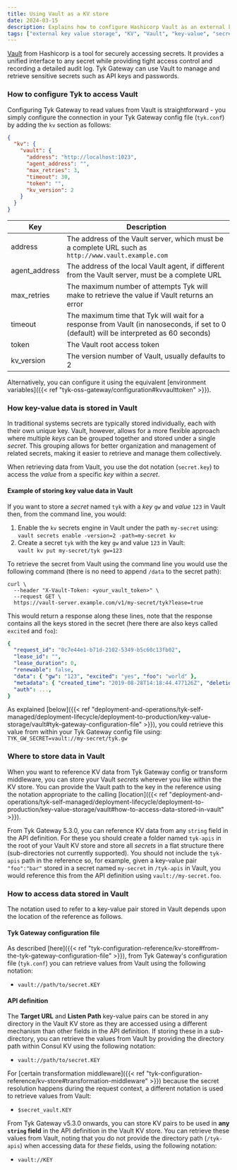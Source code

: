 ```yaml
---
title: Using Vault as a KV store
date: 2024-03-15
description: Explains how to configure Hashicorp Vault as an external key-value store
tags: ["external key value storage", "KV", "Vault", "key-value", "secrets", "configuration", "secure"]
---
```


[Vault](https://vaultproject.io) from Hashicorp is a tool for securely accessing secrets. It provides a unified interface to any secret while providing tight access control and recording a detailed audit log. Tyk Gateway can use Vault to manage and retrieve sensitive secrets such as API keys and passwords.

### How to configure Tyk to access Vault

Configuring Tyk Gateway to read values from Vault is straightforward - you simply configure the connection in your Tyk Gateway config file (`tyk.conf`) by adding the `kv` section as follows:

```json
{
  "kv": {
    "vault": {
      "address": "http://localhost:1023",
      "agent_address": "",
      "max_retries": 3,
      "timeout": 30,
      "token": "",
      "kv_version": 2
    }
  }
}
```

| Key           | Description                                                                                                                             |
| ------------- | --------------------------------------------------------------------------------------------------------------------------------------- |
| address       | The address of the Vault server, which must be a complete URL such as `http://www.vault.example.com`                                    |
| agent_address | The address of the local Vault agent, if different from the Vault server, must be a complete URL                                        |
| max_retries   | The maximum number of attempts Tyk will make to retrieve the value if Vault returns an error                                            |
| timeout       | The maximum time that Tyk will wait for a response from Vault (in nanoseconds, if set to 0 (default) will be interpreted as 60 seconds) |
| token         | The Vault root access token                                                                                                             |
| kv_version    | The version number of Vault, usually defaults to 2                                                                                      |

Alternatively, you can configure it using the equivalent [environment variables]({{< ref "tyk-oss-gateway/configuration#kvvaulttoken" >}}).

### How key-value data is stored in Vault

In traditional systems secrets are typically stored individually, each with their own unique key. Vault, however, allows for a more flexible approach where multiple _keys_ can be grouped together and stored under a single _secret_. This grouping allows for better organization and management of related secrets, making it easier to retrieve and manage them collectively.

When retrieving data from Vault, you use the dot notation (`secret.key`) to access the _value_ from a specific _key_ within a _secret_.

#### Example of storing key value data in Vault

If you want to store a _secret_ named `tyk` with a _key_ `gw` and _value_ `123` in Vault then, from the command line, you would:

1. Enable the `kv` secrets engine in Vault under the path `my-secret` using:  
   `vault secrets enable -version=2 -path=my-secret kv`
2. Create a secret `tyk` with the key `gw` and value `123` in Vault:  
   `vault kv put my-secret/tyk gw=123`

To retrieve the secret from Vault using the command line you would use the following command (there is no need to append `/data` to the secret path):

```curl
curl \
  --header "X-Vault-Token: <your_vault_token>" \
  --request GET \
  https://vault-server.example.com/v1/my-secret/tyk?lease=true
```

This would return a response along these lines, note that the response contains all the keys stored in the secret (here there are also keys called `excited` and `foo`):

```yaml
{
  "request_id": "0c7e44e1-b71d-2102-5349-b5c60c13fb02",
  "lease_id": "",
  "lease_duration": 0,
  "renewable": false,
  "data": { "gw": "123", "excited": "yes", "foo": "world" },
  "metadata": { "created_time": "2019-08-28T14:18:44.477126Z", "deletion_time": "", "destroyed": false, "version": 1 },
  "auth": ...,
}
```

As explained [below]({{< ref "deployment-and-operations/tyk-self-managed/deployment-lifecycle/deployment-to-production/key-value-storage/vault#tyk-gateway-configuration-file" >}}), you could retrieve this value from within your Tyk Gateway config file using:
`TYK_GW_SECRET=vault://my-secret/tyk.gw`

### Where to store data in Vault

When you want to reference KV data from Tyk Gateway config or transform middleware, you can store your Vault _secrets_ wherever you like within the KV store. You can provide the Vault path to the key in the reference using the notation appropriate to the calling [location]({{< ref "deployment-and-operations/tyk-self-managed/deployment-lifecycle/deployment-to-production/key-value-storage/vault#how-to-access-data-stored-in-vault" >}}).

From Tyk Gateway 5.3.0, you can reference KV data from any `string` field in the API definition. For these you should create a folder named `tyk-apis` in the root of your Vault KV store and store all _secrets_ in a flat structure there (sub-directories not currently supported). You should not include the `tyk-apis` path in the reference so, for example, given a key-value pair `"foo":"bar"` stored in a secret named `my-secret` in `/tyk-apis` in Vault, you would reference this from the API definition using `vault://my-secret.foo`.

### How to access data stored in Vault

The notation used to refer to a key-value pair stored in Vault depends upon the location of the reference as follows.

#### Tyk Gateway configuration file

As described [here]({{< ref "tyk-configuration-reference/kv-store#from-the-tyk-gateway-configuration-file" >}}), from Tyk Gateway's configuration file (`tyk.conf`) you can retrieve values from Vault using the following notation:

- `vault://path/to/secret.KEY`

#### API definition

The **Target URL** and **Listen Path** key-value pairs can be stored in any directory in the Vault KV store as they are accessed using a different mechanism than other fields in the API definition. If storing these in a sub-directory, you can retrieve the values from Vault by providing the directory path within Consul KV using the following notation:

- `vault://path/to/secret.KEY`

For [certain transformation middleware]({{< ref "tyk-configuration-reference/kv-store#transformation-middleware" >}}) because the secret resolution happens during the request context, a different notation is used to retrieve values from Vault:

- `$secret_vault.KEY`

From Tyk Gateway v5.3.0 onwards, you can store KV pairs to be used in **any `string` field** in the API definition in the Vault KV store. You can retrieve these values from Vault, noting that you do not provide the directory path (`/tyk-apis`) when accessing data for _these_ fields, using the following notation:

- `vault://KEY`
